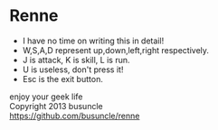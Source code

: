 Renne
=====

* I have no time on writing this in detail!
* W,S,A,D represent up,down,left,right respectively.
* J is attack, K is skill, L is run.
* U is useless, don't press it!
* Esc is the exit button.
  
enjoy your geek life    
Copyright 2013 busuncle    
https://github.com/busuncle/renne 



